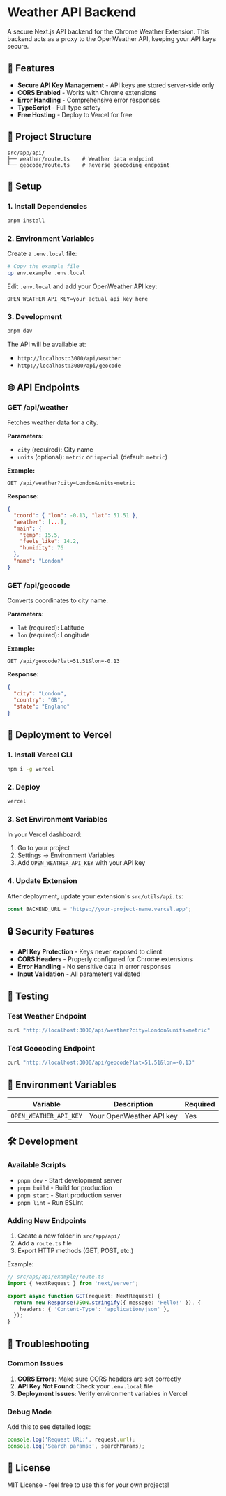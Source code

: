 # Weather API Backend

A secure Next.js API backend for the Chrome Weather Extension. This backend acts as a proxy to the OpenWeather API, keeping your API keys secure.

## 🚀 Features

- **Secure API Key Management** - API keys are stored server-side only
- **CORS Enabled** - Works with Chrome extensions
- **Error Handling** - Comprehensive error responses
- **TypeScript** - Full type safety
- **Free Hosting** - Deploy to Vercel for free

## 📁 Project Structure

```
src/app/api/
├── weather/route.ts    # Weather data endpoint
└── geocode/route.ts    # Reverse geocoding endpoint
```

## 🔧 Setup

### 1. Install Dependencies

```bash
pnpm install
```

### 2. Environment Variables

Create a `.env.local` file:

```bash
# Copy the example file
cp env.example .env.local
```

Edit `.env.local` and add your OpenWeather API key:

```env
OPEN_WEATHER_API_KEY=your_actual_api_key_here
```

### 3. Development

```bash
pnpm dev
```

The API will be available at:
- `http://localhost:3000/api/weather`
- `http://localhost:3000/api/geocode`

## 🌐 API Endpoints

### GET /api/weather

Fetches weather data for a city.

**Parameters:**
- `city` (required): City name
- `units` (optional): `metric` or `imperial` (default: `metric`)

**Example:**
```
GET /api/weather?city=London&units=metric
```

**Response:**
```json
{
  "coord": { "lon": -0.13, "lat": 51.51 },
  "weather": [...],
  "main": {
    "temp": 15.5,
    "feels_like": 14.2,
    "humidity": 76
  },
  "name": "London"
}
```

### GET /api/geocode

Converts coordinates to city name.

**Parameters:**
- `lat` (required): Latitude
- `lon` (required): Longitude

**Example:**
```
GET /api/geocode?lat=51.51&lon=-0.13
```

**Response:**
```json
{
  "city": "London",
  "country": "GB",
  "state": "England"
}
```

## 🚀 Deployment to Vercel

### 1. Install Vercel CLI

```bash
npm i -g vercel
```

### 2. Deploy

```bash
vercel
```

### 3. Set Environment Variables

In your Vercel dashboard:
1. Go to your project
2. Settings → Environment Variables
3. Add `OPEN_WEATHER_API_KEY` with your API key

### 4. Update Extension

After deployment, update your extension's `src/utils/api.ts`:

```typescript
const BACKEND_URL = 'https://your-project-name.vercel.app';
```

## 🔒 Security Features

- **API Key Protection** - Keys never exposed to client
- **CORS Headers** - Properly configured for Chrome extensions
- **Error Handling** - No sensitive data in error responses
- **Input Validation** - All parameters validated

## 🧪 Testing

### Test Weather Endpoint

```bash
curl "http://localhost:3000/api/weather?city=London&units=metric"
```

### Test Geocoding Endpoint

```bash
curl "http://localhost:3000/api/geocode?lat=51.51&lon=-0.13"
```

## 📝 Environment Variables

| Variable | Description | Required |
|----------|-------------|----------|
| `OPEN_WEATHER_API_KEY` | Your OpenWeather API key | Yes |

## 🛠️ Development

### Available Scripts

- `pnpm dev` - Start development server
- `pnpm build` - Build for production
- `pnpm start` - Start production server
- `pnpm lint` - Run ESLint

### Adding New Endpoints

1. Create a new folder in `src/app/api/`
2. Add a `route.ts` file
3. Export HTTP methods (GET, POST, etc.)

Example:
```typescript
// src/app/api/example/route.ts
import { NextRequest } from 'next/server';

export async function GET(request: NextRequest) {
  return new Response(JSON.stringify({ message: 'Hello!' }), {
    headers: { 'Content-Type': 'application/json' },
  });
}
```

## 🔧 Troubleshooting

### Common Issues

1. **CORS Errors**: Make sure CORS headers are set correctly
2. **API Key Not Found**: Check your `.env.local` file
3. **Deployment Issues**: Verify environment variables in Vercel

### Debug Mode

Add this to see detailed logs:

```typescript
console.log('Request URL:', request.url);
console.log('Search params:', searchParams);
```

## 📄 License

MIT License - feel free to use this for your own projects!
